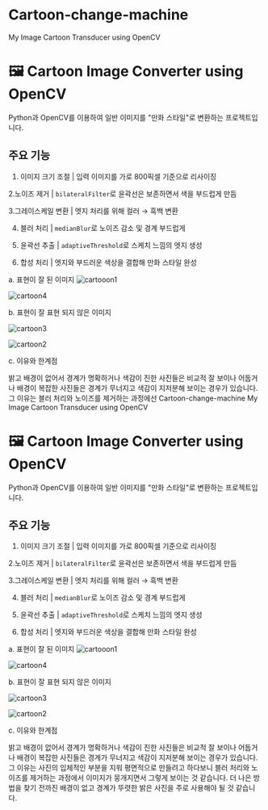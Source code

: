 # Cartoon-change-machine
My Image Cartoon Transducer using OpenCV


# 🖼️ Cartoon Image Converter using OpenCV
Python과 OpenCV를 이용하여 일반 이미지를 "만화 스타일"로 변환하는 프로젝트입니다.


## 주요 기능

1. 이미지 크기 조절 | 입력 이미지를 가로 800픽셀 기준으로 리사이징

2.노이즈 제거 | `bilateralFilter`로 윤곽선은 보존하면서 색을 부드럽게 만듬

3.그레이스케일 변환 | 엣지 처리를 위해 컬러 → 흑백 변환

4. 블러 처리 | `medianBlur`로 노이즈 감소 및 경계 부드럽게

5. 윤곽선 추출 | `adaptiveThreshold`로 스케치 느낌의 엣지 생성

6. 합성 처리 | 엣지와 부드러운 색상을 결합해 만화 스타일 완성



a. 표현이 잘 된 이미지
![cartooon1](https://github.com/user-attachments/assets/eb668aeb-d86d-4e87-b450-f9b4fc112a52)

![cartoon4](https://github.com/user-attachments/assets/bb6ffb0a-a054-4914-934a-99a768ba1704)


b. 표현이 잘 표현 되지 않은 이미지

![cartoon3](https://github.com/user-attachments/assets/9645f2e5-b7e5-45ef-9da0-7017abac3a71)


![cartoon2](https://github.com/user-attachments/assets/cc37f3c8-cfcc-4d37-98e9-e8162ea1bca7)


c. 이유와 한계점

밝고 배경이 없어서 경계가 명확하거나 색감이 진한 사진들은 비교적 잘 보이나 어둡거나 배경이 복잡한 사진들은 경계가 무너지고 색감이 지저분해 보이는 경우가 있습니다. 그 이유는 블러 처리와 노이즈를 제거하는 과정에선 Cartoon-change-machine
My Image Cartoon Transducer using OpenCV


# 🖼️ Cartoon Image Converter using OpenCV
Python과 OpenCV를 이용하여 일반 이미지를 "만화 스타일"로 변환하는 프로젝트입니다.


## 주요 기능

1. 이미지 크기 조절 | 입력 이미지를 가로 800픽셀 기준으로 리사이징

2.노이즈 제거 | `bilateralFilter`로 윤곽선은 보존하면서 색을 부드럽게 만듬

3.그레이스케일 변환 | 엣지 처리를 위해 컬러 → 흑백 변환

4. 블러 처리 | `medianBlur`로 노이즈 감소 및 경계 부드럽게

5. 윤곽선 추출 | `adaptiveThreshold`로 스케치 느낌의 엣지 생성

6. 합성 처리 | 엣지와 부드러운 색상을 결합해 만화 스타일 완성



a. 표현이 잘 된 이미지
![cartooon1](https://github.com/user-attachments/assets/eb668aeb-d86d-4e87-b450-f9b4fc112a52)

![cartoon4](https://github.com/user-attachments/assets/bb6ffb0a-a054-4914-934a-99a768ba1704)


b. 표현이 잘 표현 되지 않은 이미지

![cartoon3](https://github.com/user-attachments/assets/9645f2e5-b7e5-45ef-9da0-7017abac3a71)


![cartoon2](https://github.com/user-attachments/assets/cc37f3c8-cfcc-4d37-98e9-e8162ea1bca7)


c. 이유와 한계점

밝고 배경이 없어서 경계가 명확하거나 색감이 진한 사진들은 비교적 잘 보이나 어둡거나 배경이 복잡한 사진들은 경계가 무너지고 색감이 지저분해 보이는 경우가 있습니다. 그 이유는 사진의 입체적인 부분을 지워 평면적으로 만들려고 하다보니 블러 처리와 노이즈를 제거하는 과정에서 이미지가 뭉개지면서 그렇게 보이는 것 같습니다. 더 나은 방법을 찾기 전까진 배경이 없고 경계가 뚜렷한 밝은 사진을 주로 사용해야 될 것 같습니다.
